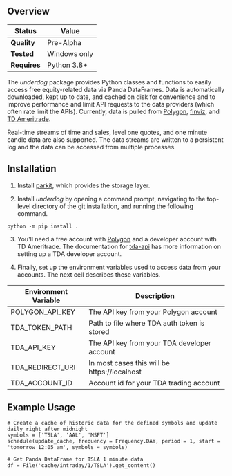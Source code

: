 ## Overview
Status | Value
---|---
**Quality** | Pre-Alpha
**Tested** | Windows only
**Requires** | Python 3.8+

The *underdog* package provides Python classes and functions to easily access free equity-related data via Panda DataFrames. Data is automatically downloaded, kept up to date, and cached on disk for convenience and to improve performance and limit API requests to the data providers (which often rate limit the APIs). Currently, data is pulled from [Polygon](https://polygon.io), [finviz](https://finviz.com), and [TD Ameritrade](https://www.tdameritrade.com/home.html).

Real-time streams of time and sales, level one quotes, and one minute candle data are also supported. The data streams are written to a persistent log and the data can be accessed from multiple processes.

## Installation

1. Install [parkit](https://github.com/nanoonan/parkit), which provides the storage layer.

2. Install _underdog_ by opening a command prompt, navigating to the top-level directory of the git installation, and running the following command.

```
python -m pip install .
```

3. You'll need a free account with [Polygon](https://polygon.io) and a developer account with TD Ameritrade. The documentation for [tda-api](https://tda-api.readthedocs.io/en/latest/index.html) has more information on setting up a TDA developer account.

4. Finally, set up the environment variables used to access data from your accounts. The next cell describes these variables.

Environment Variable | Description
---|---
POLYGON_API_KEY | The API key from your Polygon account
TDA_TOKEN_PATH | Path to file where TDA auth token is stored
TDA_API_KEY | The API key from your TDA developer account
TDA_REDIRECT_URI | In most cases this will be https://localhost
TDA_ACCOUNT_ID | Account id for your TDA trading account

## Example Usage
```
# Create a cache of historic data for the defined symbols and update daily right after midnight
symbols = ['TSLA', 'AAL', 'MSFT']
schedule(update_cache, frequency = Frequency.DAY, period = 1, start = 'tomorrow 12:05 am', symbols = symbols)

# Get Panda DataFrame for TSLA 1 minute data
df = File('cache/intraday/1/TSLA').get_content()
```
